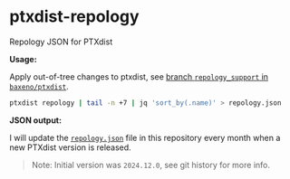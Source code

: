 # ptxdist-repology

Repology JSON for PTXdist

**Usage:**

Apply out-of-tree changes to ptxdist, see [branch `repology_support` in `baxeno/ptxdist`](https://github.com/baxeno/ptxdist/tree/repology_support).

```bash
ptxdist repology | tail -n +7 | jq 'sort_by(.name)' > repology.json
```

**JSON output:**

I will update the [`repology.json`](https://github.com/baxeno/ptxdist-repology/blob/main/repology.json) file in this repository every month when a new PTXdist version is released.

> Note: Initial version was `2024.12.0`, see git history for more info.

